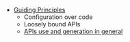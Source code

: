 - [Guiding Principles](/_pages/Guiding-Principles.md)
  - Configuration over code
  - Loosely bound APIs
  - [APIs use and generation in general](/_pages/APIs-use-and-generation-in-general.md)